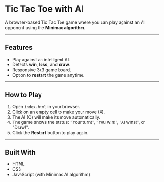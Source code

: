 # Tic Tac Toe with AI

A browser-based Tic Tac Toe game where you can play against an AI opponent using the **Minimax algorithm**.

---

## Features

- Play against an intelligent AI.
- Detects **win**, **loss**, and **draw**.
- Responsive 3x3 game board.
- Option to **restart** the game anytime.

---

## How to Play

1. Open `index.html` in your browser.
2. Click on an empty cell to make your move (X).
3. The AI (O) will make its move automatically.
4. The game shows the status: "Your turn!", "You win!", "AI wins!", or "Draw!".
5. Click the **Restart** button to play again.

---

## Built With

- HTML
- CSS
- JavaScript (with Minimax AI algorithm)
